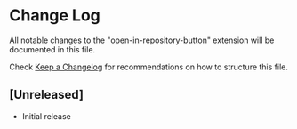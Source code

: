# Change Log

All notable changes to the "open-in-repository-button" extension will be documented in this file.

Check [Keep a Changelog](http://keepachangelog.com/) for recommendations on how to structure this file.

## [Unreleased]

- Initial release
